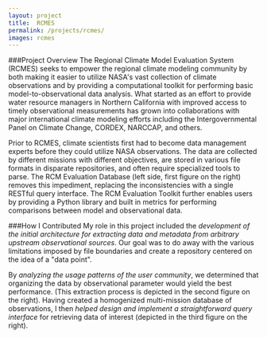 ```yaml
---
layout: project
title:  RCMES
permalink: /projects/rcmes/
images: rcmes
---
```


###Project Overview
The Regional Climate Model Evaluation System (RCMES) seeks to empower the regional climate modeling community by both making it easier to utilize NASA's vast collection of climate observations and by providing a computational toolkit for performing basic model-to-observational data analysis. What started as an effort to provide water resource managers in Northern California with improved access to timely observational measurements has grown into collaborations with major international climate modeling efforts including the Intergovernmental Panel on Climate Change, CORDEX, NARCCAP, and others.

Prior to RCMES, climate scientists first had to become data management experts before they could utilize NASA observations. The data are collected by different missions with different objectives, are stored in various file formats in disparate repositories, and often require specialized tools to parse. The RCM Evaluation Database (left side, first figure on the right) removes this impediment, replacing the inconsistencies with a single RESTful query interface. The RCM Evaluation Toolkit further enables users by providing a Python library and built in metrics for performing comparisons between model and observational data.

###How I Contributed
My role in this project included the _development of the initial architecture for extracting data and metadata from arbitrary upstream observational sources_. Our goal was to do away with the various limitations imposed by file boundaries and create a repository centered on the idea of a "data point".

By _analyzing the usage patterns of the user community_, we determined that organizing the data by
observational parameter would yield the best performance. (This extraction process is depicted in the second figure on the right). Having created a homogenized multi-mission database of observations, I then _helped design and implement a straightforward query interface_ for retrieving data of interest (depicted in the third figure on the right).
